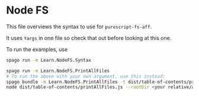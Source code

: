 # Node FS

This file overviews the syntax to use for `purescript-fs-aff`.

It uses `Yargs` in one file so check that out before looking at this one.

To run the examples, use
```bash
spago run -m Learn.NodeFS.Syntax

spago run -m Learn.NodeFS.PrintAllFiles
# To run the above with your own argument, use this instead:
spago bundle -m Learn.NodeFS.PrintAllFiles -t dist/table-of-contents/printAllFiles.js
node dist/table-of-contents/printAllFiles.js --rootDir <your relative/absolute directory path argument here>
```
